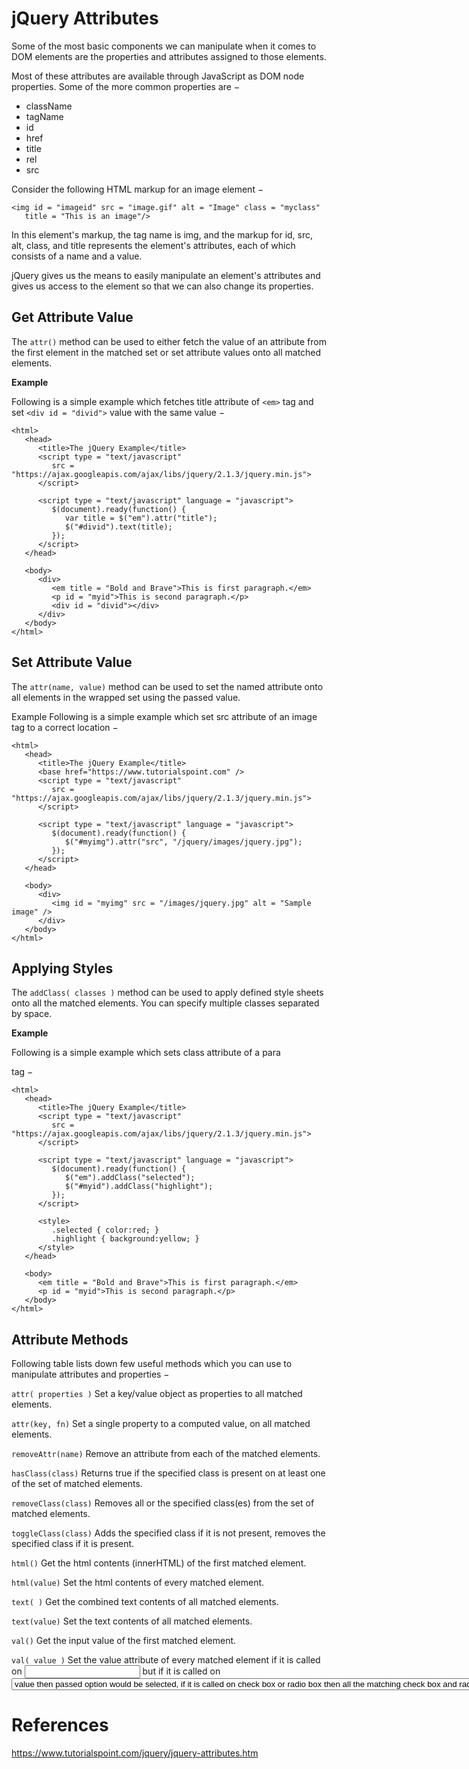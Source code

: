# jQuery Attributes

Some of the most basic components we can manipulate when it comes to DOM elements are the properties and attributes assigned to those elements.

Most of these attributes are available through JavaScript as DOM node properties. Some of the more common properties are −
- className
- tagName
- id
- href
- title
- rel
- src

Consider the following HTML markup for an image element −
```
<img id = "imageid" src = "image.gif" alt = "Image" class = "myclass"
   title = "This is an image"/>
```

In this element's markup, the tag name is img, and the markup for id, src, alt, class, and title represents the element's attributes, each of which consists of a name and a value.

jQuery gives us the means to easily manipulate an element's attributes and gives us access to the element so that we can also change its properties.

## Get Attribute Value
The `attr()` method can be used to either fetch the value of an attribute from the first element in the matched set or set attribute values onto all matched elements.

**Example**

Following is a simple example which fetches title attribute of `<em>` tag and set `<div id = "divid">` value with the same value −
```
<html>
   <head>
      <title>The jQuery Example</title>
      <script type = "text/javascript"
         src = "https://ajax.googleapis.com/ajax/libs/jquery/2.1.3/jquery.min.js">
      </script>

      <script type = "text/javascript" language = "javascript">
         $(document).ready(function() {
            var title = $("em").attr("title");
            $("#divid").text(title);
         });
      </script>
   </head>

   <body>
      <div>
         <em title = "Bold and Brave">This is first paragraph.</em>
         <p id = "myid">This is second paragraph.</p>
         <div id = "divid"></div>
      </div>
   </body>
</html>
```

## Set Attribute Value

The `attr(name, value)` method can be used to set the named attribute onto all elements in the wrapped set using the passed value.

Example
Following is a simple example which set src attribute of an image tag to a correct location −
```
<html>
   <head>
      <title>The jQuery Example</title>
      <base href="https://www.tutorialspoint.com" />
      <script type = "text/javascript"
         src = "https://ajax.googleapis.com/ajax/libs/jquery/2.1.3/jquery.min.js">
      </script>

      <script type = "text/javascript" language = "javascript">
         $(document).ready(function() {
            $("#myimg").attr("src", "/jquery/images/jquery.jpg");
         });
      </script>
   </head>

   <body>
      <div>
         <img id = "myimg" src = "/images/jquery.jpg" alt = "Sample image" />
      </div>
   </body>
</html>
```

## Applying Styles
The `addClass( classes )` method can be used to apply defined style sheets onto all the matched elements. You can specify multiple classes separated by space.

**Example**

Following is a simple example which sets class attribute of a para <p> tag −
```
<html>
   <head>
      <title>The jQuery Example</title>
      <script type = "text/javascript"
         src = "https://ajax.googleapis.com/ajax/libs/jquery/2.1.3/jquery.min.js">
      </script>

      <script type = "text/javascript" language = "javascript">
         $(document).ready(function() {
            $("em").addClass("selected");
            $("#myid").addClass("highlight");
         });
      </script>

      <style>
         .selected { color:red; }
         .highlight { background:yellow; }
      </style>
   </head>

   <body>
      <em title = "Bold and Brave">This is first paragraph.</em>
      <p id = "myid">This is second paragraph.</p>
   </body>
</html>
```

## Attribute Methods
Following table lists down few useful methods which you can use to manipulate attributes and properties −


`attr( properties )`
Set a key/value object as properties to all matched elements.

`attr(key, fn)`
Set a single property to a computed value, on all matched elements.

`removeAttr(name)`
Remove an attribute from each of the matched elements.

`hasClass(class)`
Returns true if the specified class is present on at least one of the set of matched elements.

`removeClass(class)`
Removes all or the specified class(es) from the set of matched elements.

`toggleClass(class)`
Adds the specified class if it is not present, removes the specified class if it is present.

`html()`
Get the html contents (innerHTML) of the first matched element.

`html(value)`
Set the html contents of every matched element.

`text( )`
Get the combined text contents of all matched elements.

`text(value)`
Set the text contents of all matched elements.

`val()`
Get the input value of the first matched element.

`val( value )`
Set the value attribute of every matched element if it is called on <input> but if it is called on <select> with the passed <option> value then passed option would be selected, if it is called on check box or radio box then all the matching check box and radiobox would be checked.

# References
https://www.tutorialspoint.com/jquery/jquery-attributes.htm
